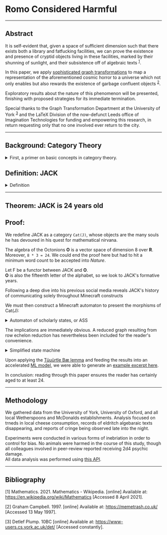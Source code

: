 
# Romo Considered Harmful
    
---
  
## Abstract

It is self-evident that, given a space of sufficient dimension
such that there exists both a library and fatfucking facilities,
we can prove the existence and presence of cryptid objects living in these facilities,
marked by their shunning of sunlight, and their subsistence off of algebraic texts <sup>[1](#bibliography)</sup>.
  

In this paper, we apply [sophisticated graph transformations](http://www.jflap.org/) to map a representation
of the aforementioned cosmic horror to a universe which not only enables but also rewards the existence of
garbage confluent objects <sup>[2](#bibliography)</sup>.  
  

Exploratory results about the nature of this phenomenon will be presented,
finishing with proposed strategies for its immediate termination.
      
Special thanks to the Graph Transformation Department at the University of York <sup>[3](#bibliography)</sup>
and the LaTeX Division of the now-defunct Leeds office of Imagination Technologies
for funding and empowering this research,
in return requesting only that no one involved ever return to the city.  
    
---
    
## Background: Category Theory
<details>
<summary>First, a primer on basic concepts in category theory.</summary>    
<img title="deathiscoming"
     alt="a real pussy wagon, if you will. maybe you shouldn't." 
     style="max-height: 30%; max-width: 30%;"
     src="pooh-3.jpg"
>
    
Now you have a master's in category theory.  
</details>

## Definition: JACK

<details>
<summary>Definition</summary>
  
Recall the category **C** of cryptids and their morphisms.
It is immediately clear that no such accommodating universe **U** could possibly entail a god,
so we denote this property of no god **N** for *no god*.
Using the [most sophisticated lexical analysis](http://jackromo.com/2019/Improving-the-GP2-Compiler.pdf) devised,
we apply transformation **T**
(the highest known grade achieved for [any PhD thesis](http://etheses.whiterose.ac.uk/12586/))
to yield: `CUNT`.  
Employing a little quantum decryption:  
`CUNT mod 69 === JACK`.  
Thus the entity known as JACK has been defined.  
</details>    
  
---
  
  
## Theorem: JACK is 24 years old
    
## Proof:
    
We redefine JACK as a category `Cat(J)`, whose objects are the many souls he has devoured in his quest for
mathematical nirvana.  


The algebra of the Octonions **O** is a vector space of dimension 8 over **R**.  
Moreover, `8 * 3 = 24`.
We could end the proof here but had to hit a minimum word count to be accepted into *Nature*.  

Let F be a functor between JACK and **O**.  
**O** is also the fifteenth letter of the alphabet, so we look to JACK's formative years.  

Following a deep dive into his previous social media
reveals JACK's history of communicating solely throughout Minecraft constructs

We must then construct a Minecraft automaton to present the morphisms of Cat(J):  
<details>
<summary>
Automaton of scholarly states, or ASS  
</summary>
<img title="omnomchomsky" alt="i read graphviz documentation for this" src="graph.svg">
  
</details>
  
The implications are immediately obvious.
A reduced graph resulting from row echelon reduction has nevertheless been included for the reader's convenience.
  
<details>
<summary> Simplified state machine </summary>
<img title="the alphabet" alt="and then i failed mfcs" src="fsa.svg">
</details>  

Upon applying the [Tüuürtle Bæ lemma](https://theworldnews.net/gb-news/what-you-can-buy-for-1p-and-2p-as-the-government-confirms-the-coins-are-here-to-stay)
and feeding the results into an accelerated
[ML model](https://www.marxists.org/history/erol/ncm-7/lrs-baraka-2.htm),
we were able to generate an [example excerpt here](futuremathspaper.md).    


  
In conclusion: reading through this paper ensures the reader has certainly aged to at least 24.
  
---

    
## Methodology
We gathered data from the University of York, University of Oxford,
and all local Wetherspoons and McDonalds establishments.
Analysis focused on trneds in local cheese consumption, records of eldritch algebaraic texts disappearing, 
and reports of cringe being observed late into the night.  

Experiments were conducted in various forms of inebriation in order to control for bias.
No animals were harmed in the course of this study, 
though all colleagues involved in peer-review reported receiving 2d4 psychic damage.  
All data analysis was performed using [this API](https://api.jquery.com/).  
    
---

## Bibliography

[1] Mathematics. 2021. Mathematics - Wikipedia. [online] Available at: <https://en.wikipedia.org/wiki/Mathematics> [Accessed 8 April 2021].

[2] Graham Campbell. 1997. [online] Available at: <https://memetrash.co.uk/> [Accessed 13 May 1997].

[3] Detlef Plump. 10BC [online] Available at: <https://www-users.cs.york.ac.uk/det/> [Accessed constantly].

